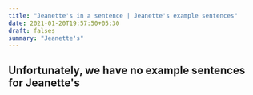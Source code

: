 ```yaml
---
title: "Jeanette's in a sentence | Jeanette's example sentences"
date: 2021-01-20T19:57:50+05:30
draft: falses
summary: "Jeanette's"
---
```

## Unfortunately, we have no example sentences for Jeanette's                 
